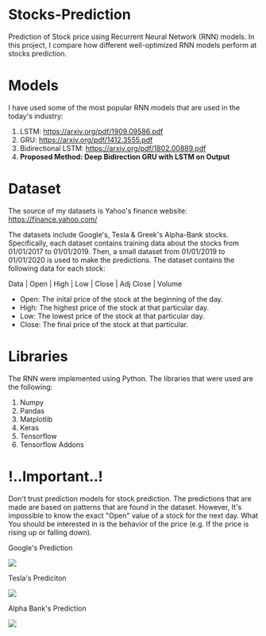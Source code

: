 # Stocks-Prediction
Prediction of Stock price using Recurrent Neural Network (RNN) models. In this project, I compare how different well-optimized RNN models perform at stocks prediction. 

# Models
I have used some of the most popular RNN models that are used in the today's industry:
1. LSTM: https://arxiv.org/pdf/1909.09586.pdf
2. GRU: https://arxiv.org/pdf/1412.3555.pdf
3. Bidirectional LSTM: https://arxiv.org/pdf/1802.00889.pdf
4. **Proposed Method: Deep Bidirection GRU with LSTM on Output**

# Dataset
The source of my datasets is Yahoo's finance website: https://finance.yahoo.com/

The datasets include Google's, Tesla & Greek's Alpha-Bank stocks. Specifically, each dataset contains training data about the stocks from 01/01/2017 to 01/01/2019. Then, a small dataset from
01/01/2019 to 01/01/2020 is used to make the predictions. The dataset contains the following data for each stock:

Data | Open | High | Low | Close | Adj Close | Volume

* Open: The inital price of the stock at the beginning of the day.
* High: The highest price of the stock at that particular day.
* Low: The lowest price of the stock at that particular day.
* Close: The final price of the stock at that particular.


# Libraries
The RNN were implemented using Python. The libraries that were used are the following:
1. Numpy
2. Pandas
3. Matplotlib
4. Keras
5. Tensorflow
6. Tensorflow Addons

# !..Important..!
Don't trust prediction models for stock prediction. The predictions that are made are based on patterns that are found in the dataset. However, It's impossible to know the exact "Open" value of a stock for the next day. What You should be interested in is the behavior of the price (e.g. If the price is rising up or falling down).

Google's Prediction

![](https://github.com/kochlisGit/Stocks-Prediction/blob/main/google/plots/google_bgru_lstm_plot.png)

Tesla's Prediciton

![](https://github.com/kochlisGit/Stocks-Prediction/blob/main/tesla/plots/tesla_bgru_lstm_plot.png)

Alpha Bank's Prediction

![](https://github.com/kochlisGit/Stocks-Prediction/blob/main/alpha-bank/alpha_predict_plot.png)

